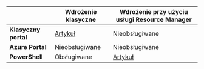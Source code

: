 |  | **Wdrożenie klasyczne**  |  **Wdrożenie przy użyciu usługi Resource Manager**  |
|----------------------------------------|--------------|------------------------|
| **Klasyczny portal** | [Artykuł](../articles/vpn-gateway/vpn-gateway-point-to-site-create.md) | Nieobsługiwane |
| **Azure Portal** |  Nieobsługiwane  |  Nieobsługiwane  |
| **PowerShell** | Obsługiwane | [Artykuł](../articles/vpn-gateway/vpn-gateway-howto-point-to-site-rm-ps.md)|





<!--HONumber=sep16_HO1-->


